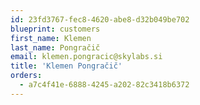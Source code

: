 ```yaml
---
id: 23fd3767-fec8-4620-abe8-d32b049be702
blueprint: customers
first_name: Klemen
last_name: Pongračič
email: klemen.pongracic@skylabs.si
title: 'Klemen Pongračič'
orders:
  - a7c4f41e-6888-4245-a202-82c3418b6372
---
```

